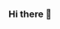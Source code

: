 ### Hi there 👋

<!--
**FreddyLimachi/freddylimachi** is a ✨ _special_ ✨ repository because its `README.md` (this file) appears on your GitHub profile.

![banner](https://user-images.githubusercontent.com/58045840/112915042-175e2380-90c3-11eb-86b1-98373dd3b860.jpg)
